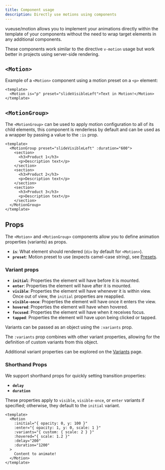 ```yaml
---
title: Component usage
description: Directly use motions using components
---
```


vueuse/motion allows you to implement your animations directly within the template of your components without the need to wrap target elements in any additional components.

These components work similar to the directive `v-motion` usage but work better in projects using server-side rendering.

## `<Motion>`

Example of a `<Motion>` component using a motion preset on a `<p>` element:

```vue
<template>
  <Motion is="p" preset="slideVisibleLeft">Text in Motion!</Motion>
</template>
```

<MotionComponent></MotionComponent>

## `<MotionGroup>`

The `<MotionGroup>` can be used to apply motion configuration to all of its child elements, this component is renderless by default and can be used as a wrapper by passing a value to the `:is` prop.

```vue
<template>
  <MotionGroup preset="slideVisibleLeft" :duration="600">
    <section>
      <h3>Product 1</h3>
      <p>Description text</p>
    </section>
    <section>
      <h3>Product 2</h3>
      <p>Description text</p>
    </section>
    <section>
      <h3>Product 3</h3>
      <p>Description text</p>
    </section>
  </MotionGroup>
</template>
```

<MotionGroupComponent></MotionGroupComponent>


## Props

The `<Motion>` and `<MotionGroup>` components allow you to define animation properties (variants) as props.

- **`is`**: What element should rendered (`div` by default for `<Motion>`).
- **`preset`**: Motion preset to use (expects camel-case string), see [Presets](/features/presets).

### Variant props

- **`initial`**: Properties the element will have before it is mounted.
- **`enter`**: Properties the element will have after it is mounted.
- **`visible`**: Properties the element will have whenever it is within view. Once out of view, the `initial` properties are reapplied.
- **`visible-once`**: Properties the element will have once it enters the view.
- **`hovered`**: Properties the element will have when hovered.
- **`focused`**: Properties the element will have when it receives focus.
- **`tapped`**: Properties the element will have upon being clicked or tapped.

Variants can be passed as an object using the `:variants` prop.

The `:variants` prop combines with other variant properties, allowing for the definition of custom variants from this object.

Additional variant properties can be explored on the [Variants](/features/variants) page.

### Shorthand Props

We support shorthand props for quickly setting transition properties:

- **`delay`**
- **`duration`**

These properties apply to `visible`, `visible-once`, or `enter` variants if specified; otherwise, they default to the `initial` variant.

```vue
<template>
  <Motion
    :initial="{ opacity: 0, y: 100 }"
    :enter="{ opacity: 1, y: 0, scale: 1 }"
    :variants="{ custom: { scale: 2 } }"
    :hovered="{ scale: 1.2 }"
    :delay="200"
    :duration="1200"
  >
    Content to animate!
  </Motion>
</template>
```

